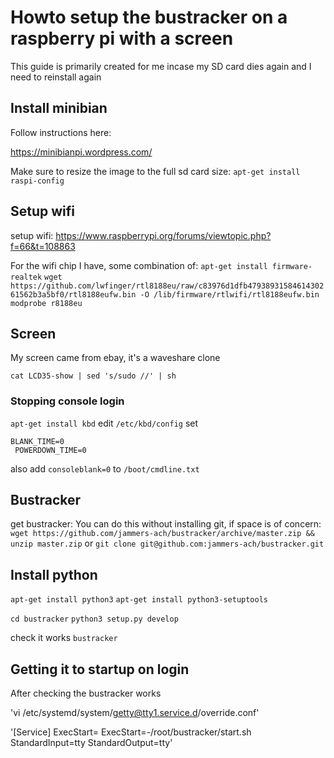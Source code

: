 # Howto setup the bustracker on a raspberry pi with a screen

This guide is primarily created for me incase my SD card dies again and I need to reinstall again

## Install minibian

Follow instructions here:

https://minibianpi.wordpress.com/

Make sure to resize the image to the full sd card size:
`apt-get install raspi-config`


## Setup wifi

setup wifi: https://www.raspberrypi.org/forums/viewtopic.php?f=66&t=108863

For the wifi chip I have, some combination of:
`apt-get install firmware-realtek`
`wget https://github.com/lwfinger/rtl8188eu/raw/c83976d1dfb4793893158461430261562b3a5bf0/rtl8188eufw.bin -O /lib/firmware/rtlwifi/rtl8188eufw.bin`
`modprobe r8188eu`

## Screen

My screen came from ebay, it's a waveshare clone

`cat LCD35-show | sed 's/sudo //' | sh`

### Stopping console login
`apt-get install kbd`
edit `/etc/kbd/config`
set 
```
BLANK_TIME=0 
 POWERDOWN_TIME=0
```

also add `consoleblank=0` to `/boot/cmdline.txt`


## Bustracker

get bustracker: 
You can do this without installing git, if space is of concern:
`wget https://github.com/jammers-ach/bustracker/archive/master.zip && unzip master.zip`
or
`git clone git@github.com:jammers-ach/bustracker.git`

## Install python
`apt-get install python3`
`apt-get install python3-setuptools`

`cd bustracker`
`python3 setup.py develop`

check it works
`bustracker`

## Getting it to startup on login

After checking the bustracker works

'vi /etc/systemd/system/getty@tty1.service.d/override.conf'

'[Service]
ExecStart=
ExecStart=-/root/bustracker/start.sh
StandardInput=tty
StandardOutput=tty'
